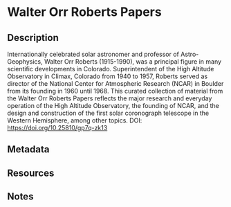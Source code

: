 # Walter Orr Roberts Papers
## Description
Internationally celebrated solar astronomer and professor of Astro-Geophysics, Walter Orr Roberts (1915-1990), was a principal figure in many scientific developments in Colorado. Superintendent of the High Altitude Observatory in Climax, Colorado from 1940 to 1957, Roberts served as director of the National Center for Atmospheric Research (NCAR) in Boulder from its founding in 1960 until 1968. This curated collection of material from the Walter Orr Roberts Papers reflects the major research and everyday operation of the High Altitude Observatory, the founding of NCAR, and the design and construction of the first solar coronograph telescope in the Western Hemisphere, among other topics. DOI: https://doi.org/10.25810/gp7q-zk13
## Metadata
## Resources
## Notes
